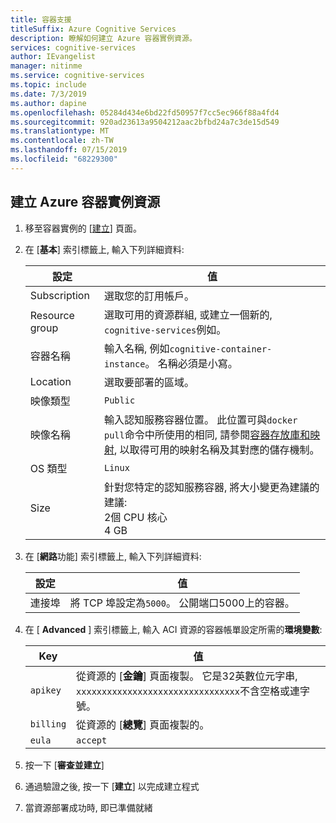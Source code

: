 ```yaml
---
title: 容器支援
titleSuffix: Azure Cognitive Services
description: 瞭解如何建立 Azure 容器實例資源。
services: cognitive-services
author: IEvangelist
manager: nitinme
ms.service: cognitive-services
ms.topic: include
ms.date: 7/3/2019
ms.author: dapine
ms.openlocfilehash: 05284d434e6bd22fd50957f7cc5ec966f88a4fd4
ms.sourcegitcommit: 920ad23613a9504212aac2bfbd24a7c3de15d549
ms.translationtype: MT
ms.contentlocale: zh-TW
ms.lasthandoff: 07/15/2019
ms.locfileid: "68229300"
---
```

## <a name="create-an-azure-container-instance-resource"></a>建立 Azure 容器實例資源

1. 移至容器實例的 [[建立](https://ms.portal.azure.com/#create/Microsoft.ContainerInstances)] 頁面。

2. 在 [**基本**] 索引標籤上, 輸入下列詳細資料:

    |設定|值|
    |--|--|
    |Subscription|選取您的訂用帳戶。|
    |Resource group|選取可用的資源群組, 或建立一個新的, `cognitive-services`例如。|
    |容器名稱|輸入名稱, 例如`cognitive-container-instance`。 名稱必須是小寫。|
    |Location|選取要部署的區域。|
    |映像類型|`Public`|
    |映像名稱|輸入認知服務容器位置。 此位置可與`docker pull`命令中所使用的相同, 請參閱[容器存放庫和映射](../../cognitive-services-container-support.md#container-repositories-and-images), 以取得可用的映射名稱及其對應的儲存機制。|
    |OS 類型|`Linux`|
    |Size|針對您特定的認知服務容器, 將大小變更為建議的建議:<br>2個 CPU 核心<br>4 GB

3. 在 [**網路**功能] 索引標籤上, 輸入下列詳細資料:

    |設定|值|
    |--|--|
    |連接埠|將 TCP 埠設定為`5000`。 公開端口5000上的容器。|

4. 在 [ **Advanced** ] 索引標籤上, 輸入 ACI 資源的容器帳單設定所需的**環境變數**:

    | Key | 值 |
    |--|--|
    |`apikey`|從資源的 [**金鑰**] 頁面複製。 它是32英數位元字串, `xxxxxxxxxxxxxxxxxxxxxxxxxxxxxxxx`不含空格或連字號。|
    |`billing`|從資源的 [**總覽**] 頁面複製的。|
    |`eula`|`accept`|

1. 按一下 [**審查並建立**]
1. 通過驗證之後, 按一下 [**建立**] 以完成建立程式
1. 當資源部署成功時, 即已準備就緒